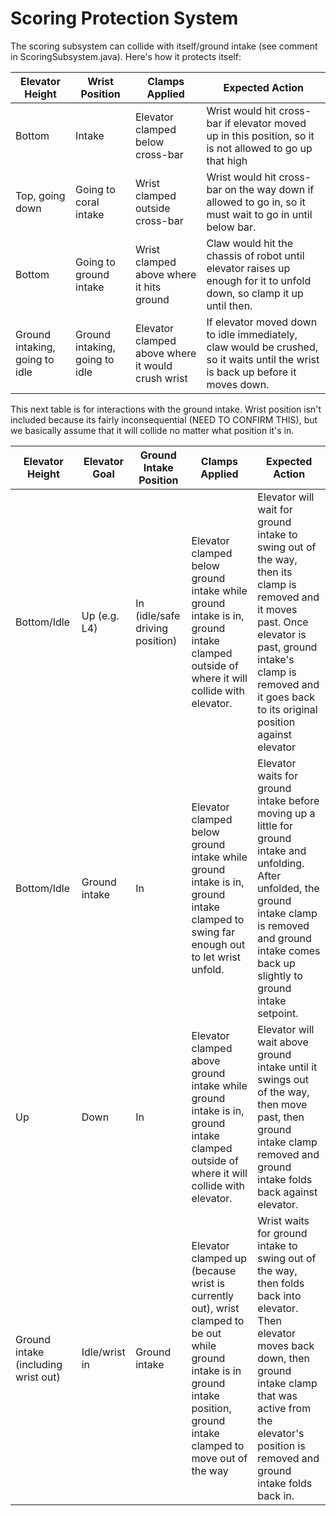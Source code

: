 # Scoring Protection System

The scoring subsystem can collide with itself/ground intake (see comment in ScoringSubsystem.java). Here's how it protects itself:

| Elevator Height                | Wrist Position                 | Clamps Applied                                    | Expected Action                                                                                                                 |
|--------------------------------|--------------------------------|---------------------------------------------------|---------------------------------------------------------------------------------------------------------------------------------|
| Bottom                         | Intake                         | Elevator clamped below cross-bar                  | Wrist would hit cross-bar if elevator moved up in this position, so it is not allowed to go up that high                        |
| Top, going down                | Going to coral intake          | Wrist clamped outside cross-bar                   | Wrist would hit cross-bar on the way down if allowed to go in, so it must wait to go in until below bar.                        |
| Bottom                         | Going to ground intake         | Wrist clamped above where it hits ground          | Claw would hit the chassis of robot until elevator raises up enough for it to unfold down, so clamp it up until then.           |
| Ground intaking, going to idle | Ground intaking, going to idle | Elevator clamped above where it would crush wrist | If elevator moved down to idle immediately, claw would be crushed, so it waits until the wrist is back up before it moves down. |

This next table is for interactions with the ground intake. Wrist position isn't included because its fairly inconsequential (NEED TO CONFIRM THIS), but we basically assume that it will collide no matter what position it's in.

| Elevator Height                     | Elevator Goal | Ground Intake Position          | Clamps Applied                                                                                                                                                               | Expected Action                                                                                                                                                                                                                        |
|-------------------------------------|---------------|---------------------------------|------------------------------------------------------------------------------------------------------------------------------------------------------------------------------|----------------------------------------------------------------------------------------------------------------------------------------------------------------------------------------------------------------------------------------|
| Bottom/Idle                         | Up (e.g. L4)  | In (idle/safe driving position) | Elevator clamped below ground intake while ground intake is in, ground intake clamped outside of where it will collide with elevator.                                        | Elevator will wait for ground intake to swing out of the way, then its clamp is removed and it moves past. Once elevator is past, ground intake's clamp is removed and it goes back to its original position against elevator          |
| Bottom/Idle                         | Ground intake | In                              | Elevator clamped below ground intake while ground intake is in, ground intake clamped to swing far enough out to let wrist unfold.                                           | Elevator waits for ground intake before moving up a little for ground intake and unfolding. After unfolded, the ground intake clamp is removed and ground intake comes back up slightly to ground intake setpoint.                     |
| Up                                  | Down          | In                              | Elevator clamped above ground intake while ground intake is in, ground intake clamped outside of where it will collide with elevator.                                        | Elevator will wait above ground intake until it swings out of the way, then move past, then ground intake clamp removed and ground intake folds back against elevator.                                                                 |
| Ground intake (including wrist out) | Idle/wrist in | Ground intake                   | Elevator clamped up (because wrist is currently out), wrist clamped to be out while ground intake is in ground intake position, ground intake clamped to move out of the way | Wrist waits for ground intake to swing out of the way, then folds back into elevator. Then elevator moves back down, then ground intake clamp that was active from the elevator's position is removed and ground intake folds back in. |
